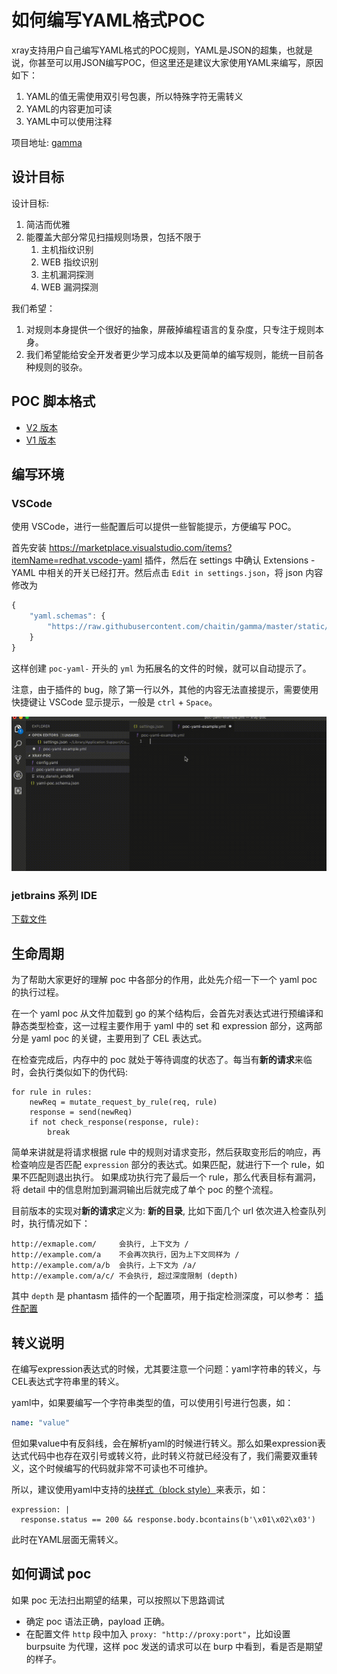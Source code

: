 # 如何编写YAML格式POC

xray支持用户自己编写YAML格式的POC规则，YAML是JSON的超集，也就是说，你甚至可以用JSON编写POC，但这里还是建议大家使用YAML来编写，原因如下：

1. YAML的值无需使用双引号包裹，所以特殊字符无需转义
2. YAML的内容更加可读
3. YAML中可以使用注释

项目地址: [gamma](https://github.com/chaitin/gamma)

## 设计目标

设计目标:

1. 简洁而优雅
2. 能覆盖大部分常见扫描规则场景，包括不限于
    1. 主机指纹识别
    2. WEB 指纹识别
    3. 主机漏洞探测
    4. WEB 漏洞探测

我们希望：

1. 对规则本身提供一个很好的抽象，屏蔽掉编程语言的复杂度，只专注于规则本身。
2. 我们希望能给安全开发者更少学习成本以及更简单的编写规则，能统一目前各种规则的驳杂。

## POC 脚本格式

- [V2 版本](./poc/v2.md)
- [V1 版本](./poc/v1.md)

## 编写环境

### VSCode

使用 VSCode，进行一些配置后可以提供一些智能提示，方便编写 POC。

首先安装 https://marketplace.visualstudio.com/items?itemName=redhat.vscode-yaml 插件，然后在 settings 中确认 Extensions - YAML 中相关的开关已经打开。然后点击 `Edit in settings.json`，将 json 内容修改为

```javascript
{
    "yaml.schemas": {
        "https://raw.githubusercontent.com/chaitin/gamma/master/static/schema/schema.json": ["fingerprint-yaml-*.yml", "poc-yaml-*.yml"]
    }
}
```

这样创建 `poc-yaml-` 开头的 `yml` 为拓展名的文件的时候，就可以自动提示了。

注意，由于插件的 bug，除了第一行以外，其他的内容无法直接提示，需要使用快捷键让 VSCode 显示提示，一般是 `ctrl` + `Space`。

![poc](../assets/poc/poc.gif)

### jetbrains 系列 IDE

[下载文件](https://raw.githubusercontent.com/chaitin/gamma/master/static/schema/schema.json)

## 生命周期

为了帮助大家更好的理解 poc 中各部分的作用，此处先介绍一下一个 yaml poc 的执行过程。

在一个 yaml poc 从文件加载到 go 的某个结构后，会首先对表达式进行预编译和静态类型检查，这一过程主要作用于 yaml 中的 set 和 expression 部分，这两部分是 yaml poc 的关键，主要用到了 CEL 表达式。

在检查完成后，内存中的 poc 就处于等待调度的状态了。每当有**新的请求**来临时，会执行类似如下的伪代码:

```golang
for rule in rules:
    newReq = mutate_request_by_rule(req, rule)
    response = send(newReq)
    if not check_response(response, rule):
        break
```

简单来讲就是将请求根据 rule 中的规则对请求变形，然后获取变形后的响应，再检查响应是否匹配 `expression` 部分的表达式。如果匹配，就进行下一个 rule，如果不匹配则退出执行。
如果成功执行完了最后一个 rule，那么代表目标有漏洞，将 detail 中的信息附加到漏洞输出后就完成了单个 poc 的整个流程。

目前版本的实现对**新的请求**定义为: **新的目录**, 比如下面几个 url 依次进入检查队列时，执行情况如下：

```
http://exmaple.com/     会执行, 上下文为 / 
http://example.com/a    不会再次执行，因为上下文同样为 /
http://example.com/a/b  会执行，上下文为 /a/
http://example.com/a/c/ 不会执行, 超过深度限制 (depth)
```

其中 `depth` 是 phantasm 插件的一个配置项，用于指定检测深度，可以参考： [插件配置](/configration/plugins?id=dirscan)



## 转义说明

在编写expression表达式的时候，尤其要注意一个问题：yaml字符串的转义，与CEL表达式字符串里的转义。

yaml中，如果要编写一个字符串类型的值，可以使用引号进行包裹，如：

```yaml
name: "value"
```

但如果value中有反斜线，会在解析yaml的时候进行转义。那么如果expression表达式代码中也存在双引号或转义符，此时转义符就已经没有了，我们需要双重转义，这个时候编写的代码就非常不可读也不可维护。

所以，建议使用yaml中支持的[块样式（block style）](https://yaml.org/spec/1.2/spec.html#style/block/)来表示，如：

```
expression: |
  response.status == 200 && response.body.bcontains(b'\x01\x02\x03')
```

此时在YAML层面无需转义。

## 如何调试 poc

如果 poc 无法扫出期望的结果，可以按照以下思路调试

 - 确定 poc 语法正确，payload 正确。
 - 在配置文件 `http` 段中加入 `proxy: "http://proxy:port"`，比如设置 burpsuite 为代理，这样 poc 发送的请求可以在 burp 中看到，看是否是期望的样子。
